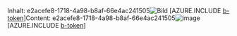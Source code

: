 <span data-ttu-id="2b6cb-101">Inhalt: e2acefe8-1718-4a98-b8af-66e4ac241505![Bild](81e5485e-1175-4114-bd4a-165338ad9a72.png)
[AZURE.INCLUDE [b-token](c2753b7d-1605-4367-a713-feeac03bc8f6.md)]</span><span class="sxs-lookup"><span data-stu-id="2b6cb-101">Content: e2acefe8-1718-4a98-b8af-66e4ac241505![image](81e5485e-1175-4114-bd4a-165338ad9a72.png)
[AZURE.INCLUDE [b-token](c2753b7d-1605-4367-a713-feeac03bc8f6.md)]</span></span>
